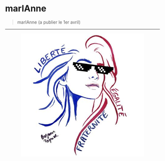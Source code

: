 # marIAnne

> marIAnne (a publier le 1er avril)

---

<p align="center">
    <img src="./.github/marianne.jpeg">
</p>
